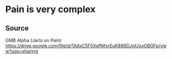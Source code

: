 # Pain is very complex

## Source
GMB Alpha (Jarlo on Pain)
https://drive.google.com/file/d/1XdxC5F5XgfNfxrEuK889DJgfJxxGBGFp/view?usp=sharing